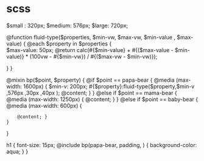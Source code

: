 # scss


$small : 320px;
$medium: 576px;
$large: 720px;


@function fluid-type($properties, $min-vw, $max-vw, $min-value , $max-value) {
  @each $property in $properties {  
    $max-value: 50px;
   @return  calc(#{$min-value} + #{($max-value - $min-value)} * (100vw - #{$min-vw}) / #{($max-vw - $min-vw)});
   
  }
}

@mixin bp($point, $property) {
    @if $point == papa-bear {
      @media (max-width: 1600px) { 
        $min-v: 200px;
        #{$property}:fluid-type($property,$min-v ,576px ,30px ,40px );
        @content;
      }
    }
    @else if $point == mama-bear {
      @media (max-width: 1250px) { @content; }
    }
    @else if $point == baby-bear {
      @media (max-width: 600px)  { 
        
        @content; }
    }
  }

h1 {
    font-size: 15px;
    @include bp(papa-bear, padding, ) {
        background-color: aqua;
    }
}
